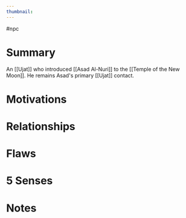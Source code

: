 ```yaml
---
thumbnail: 
---
```

#npc

# Summary
An [[Ujat]] who introduced [[Asad Al-Nuri]] to the [[Temple of the New Moon]]. He remains Asad's primary [[Ujat]] contact.
# Motivations
# Relationships
# Flaws
# 5 Senses
# Notes
